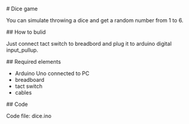 \# Dice game







You can simulate throwing a dice and get a random number from 1 to 6.







\## How to bulid

Just connect tact switch to breadbord and plug it to arduino digital input\_pullup.





\## Required elements



* Arduino Uno connected to PC
* breadboard
* tact switch
* cables





\## Code



Code file: dice.ino



